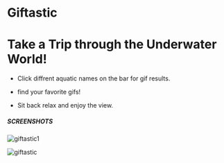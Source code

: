 # Giftastic


# Take a Trip through the Underwater World!

* Click diffrent aquatic names on the bar for gif results.

* find your favorite gifs!

* Sit back relax and enjoy the view.

##### SCREENSHOTS

![giftastic1](https://user-images.githubusercontent.com/60370341/88142600-cc9b1c00-cbc3-11ea-98f2-1aa93ddf2732.png)

![giftastic](https://user-images.githubusercontent.com/60370341/88142639-d7ee4780-cbc3-11ea-8543-606f0514f0f8.png)
